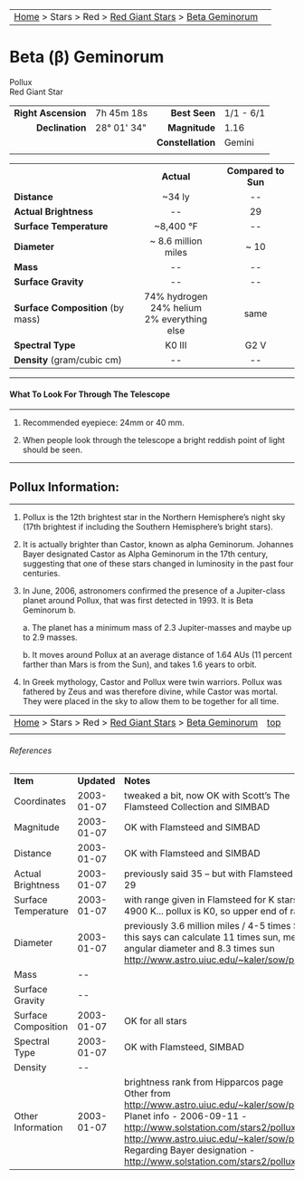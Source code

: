 <script src="/js/whatsup.js"></script>
<script type="text/javascript">
	var objectName ="Pollux"
	var objectDesc ="Beta Geminorum<br/>Red Giant Star"
	var objectImage=""
</script>

|    |    |
|:---|---:|
|[Home](/notes/#object-notes) > Stars > Red > [Red Giant Stars](../!red-giant-stars) > [Beta Geminorum](#beta-geminorum)|  <div id=whatsup></div> |

# Beta (&beta;) Geminorum
Pollux<br/>
Red Giant Star

|   |   |   |   |
|--:|:--|--:|:--|
|**Right Ascension**|7h 45m 18s|**Best Seen**| 1/1 - 6/1 |
|**Declination**|28&deg; 01' 34"|**Magnitude**| 1.16 |
|  |  |**Constellation**|Gemini|
|  |  |  |


|  |  |  |
|--|:--:|:--:|
|  |**Actual**|**Compared to Sun**|
|**Distance**| ~34 ly | -- |
|**Actual Brightness**| -- | 29 |
|**Surface Temperature**| ~8,400 &deg;F| -- |
|**Diameter**| ~ 8.6 million miles | ~ 10 |
|**Mass**|--| -- |
|**Surface Gravity**|--|--|
|**Surface Composition** (by mass)|74% hydrogen<br>24% helium<br>2% everything else|same|
|**Spectral Type**| K0 III | G2 V |
|**Density** (gram/cubic cm)|--|--|

---
#### What To Look For Through The Telescope
---

1.  Recommended eyepiece: 24mm or 40 mm.

1.  When people look through the telescope a bright reddish point of light should be seen.

---
## Pollux Information:
---

1.  Pollux is the 12th brightest star in the Northern Hemisphere’s night sky (17th brightest if including the Southern Hemisphere’s bright stars).
   
1.  It is actually brighter than Castor, known as alpha Geminorum.  Johannes Bayer designated Castor as Alpha Geminorum in the 17th century, suggesting that one of these stars changed in luminosity in the past four centuries. 
 
1.  In June, 2006, astronomers confirmed the presence of a Jupiter-class planet around Pollux, that was first detected in 1993.  It is Beta Geminorum b.

    a.  The planet has a minimum mass of 2.3 Jupiter-masses and maybe up to 2.9 masses.

    b.  It moves around Pollux at an average distance of 1.64 AUs  (11 percent farther than Mars is from the Sun), and takes 1.6 years to orbit.

1.  In Greek mythology, Castor and Pollux were twin warriors.  Pollux was fathered by Zeus and was therefore divine, while Castor was mortal.  They were placed in the sky to allow them to be together for all time.



|    |    |
|:---|---:|
|[Home](/notes/#object-notes) > Stars > Red > [Red Giant Stars](../!red-giant-stars) > [Beta Geminorum](#beta-geminorum) | [top](#beta-geminorum) |
|    |    |


###### References

|   |   |   |
|---|---|---|
|**Item**|**Updated**|**Notes**| 
|Coordinates|2003-01-07|tweaked a bit, now OK with Scott’s The Flamsteed Collection and SIMBAD|
|Magnitude|2003-01-07|OK with Flamsteed and SIMBAD|
|Distance|2003-01-07|OK with Flamsteed and SIMBAD|
|Actual Brightness|2003-01-07|previously said 35 – but with Flamsteed more like 29|
|Surface Temperature|2003-01-07|with range given in Flamsteed for K stars: 3500-4900 K... pollux is K0, so upper end of range|
|Diameter|2003-01-07|previously 3.6 million miles / 4-5 times Sun – but this says can calculate 11 times sun, measure angular diameter and 8.3 times sun <http://www.astro.uiuc.edu/~kaler/sow/pollux.html>|
|Mass| -- |   |
|Surface Gravity| -- |   |
|Surface Composition|2003-01-07|OK for all stars|
|Spectral Type|2003-01-07|OK with Flamsteed, SIMBAD|
|Density| -- |   |
|Other Information|2003-01-07|brightness rank from Hipparcos page<br/>Other from <http://www.astro.uiuc.edu/~kaler/sow/pollux.html><br/>Planet info - 2006-09-11 - <http://www.solstation.com/stars2/pollux.htm><br/><http://www.astro.uiuc.edu/~kaler/sow/pollux.html><br/>Regarding Bayer designation - <http://www.solstation.com/stars2/pollux.htm>|

